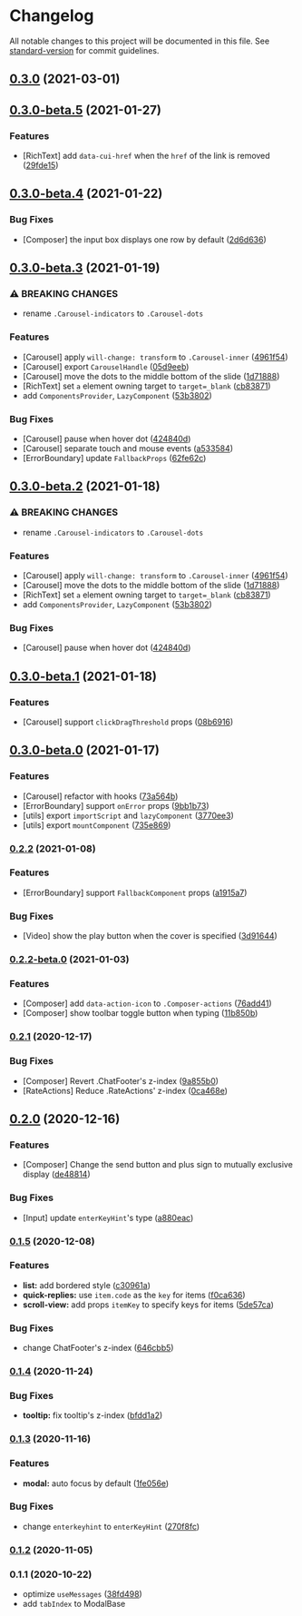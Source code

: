 # Changelog

All notable changes to this project will be documented in this file. See [standard-version](https://github.com/conventional-changelog/standard-version) for commit guidelines.

## [0.3.0](https://github.com/alibaba/ChatUI/compare/v0.3.0-beta.5...v0.3.0) (2021-03-01)

## [0.3.0-beta.5](https://github.com/alibaba/ChatUI/compare/v0.3.0-beta.4...v0.3.0-beta.5) (2021-01-27)


### Features

* [RichText] add `data-cui-href` when the `href` of the link is removed ([29fde15](https://github.com/alibaba/ChatUI/commit/29fde15b80b3532c57ff948deeb8b02a3332c8a3))

## [0.3.0-beta.4](https://github.com/alibaba/ChatUI/compare/v0.3.0-beta.3...v0.3.0-beta.4) (2021-01-22)


### Bug Fixes

* [Composer] the input box displays one row by default ([2d6d636](https://github.com/alibaba/ChatUI/commit/2d6d6364ce6e4b4459e4cd7d81a9c1ecdce461f9))

## [0.3.0-beta.3](https://github.com/alibaba/ChatUI/compare/v0.3.0-beta.1...v0.3.0-beta.3) (2021-01-19)


### ⚠ BREAKING CHANGES

* rename `.Carousel-indicators` to `.Carousel-dots`

### Features

* [Carousel] apply `will-change: transform` to `.Carousel-inner` ([4961f54](https://github.com/alibaba/ChatUI/commit/4961f54b872fc4acabc270441cfac0a99534f27d))
* [Carousel] export `CarouselHandle` ([05d9eeb](https://github.com/alibaba/ChatUI/commit/05d9eebd3e662773b49e021eb24ff3915aa40c25))
* [Carousel] move the dots to the middle bottom of the slide ([1d71888](https://github.com/alibaba/ChatUI/commit/1d71888e1bcd3d8db738f573671626e21b0df24c))
* [RichText] set `a` element owning target to `target=_blank` ([cb83871](https://github.com/alibaba/ChatUI/commit/cb83871a4b08c91b132349751307234586ce5af1))
* add `ComponentsProvider`, `LazyComponent` ([53b3802](https://github.com/alibaba/ChatUI/commit/53b38021a862264ec3918878a0a03caff037760f))


### Bug Fixes

* [Carousel] pause when hover dot ([424840d](https://github.com/alibaba/ChatUI/commit/424840dcf292dfb8e8c27335f4f757fa81d2aaae))
* [Carousel] separate touch and mouse events ([a533584](https://github.com/alibaba/ChatUI/commit/a533584bc738d5c73e02e18139b848fc24da9bae))
* [ErrorBoundary] update `FallbackProps` ([62fe62c](https://github.com/alibaba/ChatUI/commit/62fe62cd76be2348ae08fa9bfa8bfc6f55b1b423))

## [0.3.0-beta.2](https://github.com/alibaba/ChatUI/compare/v0.3.0-beta.1...v0.3.0-beta.2) (2021-01-18)


### ⚠ BREAKING CHANGES

* rename `.Carousel-indicators` to `.Carousel-dots`

### Features

* [Carousel] apply `will-change: transform` to `.Carousel-inner` ([4961f54](https://github.com/alibaba/ChatUI/commit/4961f54b872fc4acabc270441cfac0a99534f27d))
* [Carousel] move the dots to the middle bottom of the slide ([1d71888](https://github.com/alibaba/ChatUI/commit/1d71888e1bcd3d8db738f573671626e21b0df24c))
* [RichText] set `a` element owning target to `target=_blank` ([cb83871](https://github.com/alibaba/ChatUI/commit/cb83871a4b08c91b132349751307234586ce5af1))
* add `ComponentsProvider`, `LazyComponent` ([53b3802](https://github.com/alibaba/ChatUI/commit/53b38021a862264ec3918878a0a03caff037760f))


### Bug Fixes

* [Carousel] pause when hover dot ([424840d](https://github.com/alibaba/ChatUI/commit/424840dcf292dfb8e8c27335f4f757fa81d2aaae))

## [0.3.0-beta.1](https://github.com/alibaba/ChatUI/compare/v0.3.0-beta.0...v0.3.0-beta.1) (2021-01-18)


### Features

* [Carousel] support `clickDragThreshold` props ([08b6916](https://github.com/alibaba/ChatUI/commit/08b6916acc0b4fc617e03caed4b9b4f26c25b37d))

## [0.3.0-beta.0](https://github.com/alibaba/ChatUI/compare/v0.2.2...v0.3.0-beta.0) (2021-01-17)


### Features

* [Carousel] refactor with hooks ([73a564b](https://github.com/alibaba/ChatUI/commit/73a564b2eeb6c28df3f20a28f1a968498e347ceb))
* [ErrorBoundary] support `onError` props ([9bb1b73](https://github.com/alibaba/ChatUI/commit/9bb1b7392416179ee33687bf98fdba98c79b1be6))
* [utils] export `importScript` and `lazyComponent` ([3770ee3](https://github.com/alibaba/ChatUI/commit/3770ee34c61f1ae62a94fbc42d60c7fd9fa9e39e))
* [utils] export `mountComponent` ([735e869](https://github.com/alibaba/ChatUI/commit/735e869a0140e7bb9dedcc5c0862be4f5d68b33c))

### [0.2.2](https://github.com/alibaba/ChatUI/compare/v0.2.2-beta.0...v0.2.2) (2021-01-08)


### Features

* [ErrorBoundary] support `FallbackComponent` props ([a1915a7](https://github.com/alibaba/ChatUI/commit/a1915a77552b47c9ce72fc967ecae1052ffb1c94))


### Bug Fixes

* [Video] show the play button when the cover is specified ([3d91644](https://github.com/alibaba/ChatUI/commit/3d91644c7db7089911bfcd9af491d49d993f1404))

### [0.2.2-beta.0](https://github.com/alibaba/ChatUI/compare/v0.2.1...v0.2.2-beta.0) (2021-01-03)


### Features

* [Composer] add `data-action-icon` to `.Composer-actions` ([76add41](https://github.com/alibaba/ChatUI/commit/76add417e6c8a9317c5d303165440988638cef92))
* [Composer] show toolbar toggle button when typing ([11b850b](https://github.com/alibaba/ChatUI/commit/11b850b6170f3f84881e72a8b43eb705ed1c7714))

### [0.2.1](https://github.com/alibaba/ChatUI/compare/v0.2.0...v0.2.1) (2020-12-17)


### Bug Fixes

* [Composer] Revert .ChatFooter's z-index ([9a855b0](https://github.com/alibaba/ChatUI/commit/9a855b0eeee104b8693380679faeba69dbfadf33))
* [RateActions] Reduce .RateActions' z-index ([0ca468e](https://github.com/alibaba/ChatUI/commit/0ca468e0f06406b2e9c02c1cb7e22795201f8c01))

## [0.2.0](https://github.com/alibaba/ChatUI/compare/v0.1.5...v0.2.0) (2020-12-16)


### Features

* [Composer] Change the send button and plus sign to mutually exclusive display ([de48814](https://github.com/alibaba/ChatUI/commit/de4881497cd0588b3e05d45477e978e279075cd4))


### Bug Fixes

* [Input] update `enterKeyHint`'s type ([a880eac](https://github.com/alibaba/ChatUI/commit/a880eac5329c4a674a2ad0b504a75bfc8c4b5b68))

### [0.1.5](https://github.com/alibaba/ChatUI/compare/v0.1.4...v0.1.5) (2020-12-08)


### Features

* **list:** add bordered style ([c30961a](https://github.com/alibaba/ChatUI/commit/c30961aba1a92c27b24acb146398be0e41a5783f))
* **quick-replies:** use `item.code` as the `key` for items ([f0ca636](https://github.com/alibaba/ChatUI/commit/f0ca636dc70491886389d3cc48b8a18692eb64b2))
* **scroll-view:** add props `itemKey` to specify keys for items ([5de57ca](https://github.com/alibaba/ChatUI/commit/5de57ca6f98374a79dd21b658cb9a9435d1a6116))


### Bug Fixes

* change ChatFooter's z-index ([646cbb5](https://github.com/alibaba/ChatUI/commit/646cbb54ed4c667fad8a9873c93dac4cf800b8f8))

### [0.1.4](https://github.com/alibaba/ChatUI/compare/v0.1.3...v0.1.4) (2020-11-24)


### Bug Fixes

* **tooltip:** fix tooltip's z-index ([bfdd1a2](https://github.com/alibaba/ChatUI/commit/bfdd1a255388abdbf443fdbb24ed6efcc7c9bf0e))

### [0.1.3](https://github.com/alibaba/ChatUI/compare/v0.1.2...v0.1.3) (2020-11-16)


### Features

* **modal:** auto focus by default ([1fe056e](https://github.com/alibaba/ChatUI/commit/1fe056eefe5f95ae4f87b486df732aa8eca8c622))


### Bug Fixes

* change `enterkeyhint` to `enterKeyHint` ([270f8fc](https://github.com/alibaba/ChatUI/commit/270f8fc419920d54aa9d7288486cb82d3244798a))

### [0.1.2](https://github.com/alibaba/ChatUI/compare/v0.1.1...v0.1.2) (2020-11-05)

### 0.1.1 (2020-10-22)

* optimize `useMessages` ([38fd498](https://github.com/alibaba/ChatUI/commit/38fd498f4f96e4e6129523f1936794269bcedba3))
* add `tabIndex` to ModalBase
